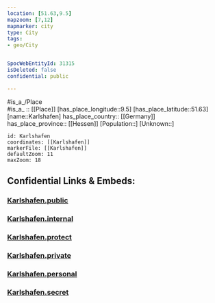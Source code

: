 ```yaml
---
location: [51.63,9.5] 
mapzoom: [7,12] 
mapmarker: city 
type: City
tags:
- geo/City


SpocWebEntityId: 31315
isDeleted: false
confidential: public

---
```

#is_a_/Place  
#is_a_ :: [[Place]] 
[has_place_longitude::9.5] 
[has_place_latitude::51.63] 
[name::Karlshafen] 
has_place_country:: [[Germany]]  
has_place_province:: [[Hessen]] 
[Population::] 
[Unknown::] 


```leaflet
id: Karlshafen
coordinates: [[Karlshafen]] 
markerFile: [[Karlshafen]] 
defaultZoom: 11 
maxZoom: 18
```


## Confidential Links & Embeds: 

### [Karlshafen.public](/_public/\Earth\Continent\Europe\Europe~Central\Germany\Germany~West\Niedersachsen\counties~Niedersachsen\Northeim\cities~Northeim\Bodenfelde\boroughs~BodenfeldeKarlshafen.public.md) 

### [Karlshafen.internal](/_internal/\Earth\Continent\Europe\Europe~Central\Germany\Germany~West\Niedersachsen\counties~Niedersachsen\Northeim\cities~Northeim\Bodenfelde\boroughs~BodenfeldeKarlshafen.internal.md) 

### [Karlshafen.protect](/_protect/\Earth\Continent\Europe\Europe~Central\Germany\Germany~West\Niedersachsen\counties~Niedersachsen\Northeim\cities~Northeim\Bodenfelde\boroughs~BodenfeldeKarlshafen.protect.md) 

### [Karlshafen.private](/_private/\Earth\Continent\Europe\Europe~Central\Germany\Germany~West\Niedersachsen\counties~Niedersachsen\Northeim\cities~Northeim\Bodenfelde\boroughs~BodenfeldeKarlshafen.private.md) 

### [Karlshafen.personal](/_personal/\Earth\Continent\Europe\Europe~Central\Germany\Germany~West\Niedersachsen\counties~Niedersachsen\Northeim\cities~Northeim\Bodenfelde\boroughs~BodenfeldeKarlshafen.personal.md) 

### [Karlshafen.secret](/_secret/\Earth\Continent\Europe\Europe~Central\Germany\Germany~West\Niedersachsen\counties~Niedersachsen\Northeim\cities~Northeim\Bodenfelde\boroughs~BodenfeldeKarlshafen.secret.md)

